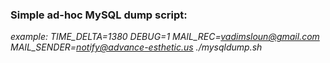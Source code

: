 ### Simple ad-hoc MySQL dump script:
*example: TIME_DELTA=1380 DEBUG=1 MAIL_REC=vadimsloun@gmail.com MAIL_SENDER=notify@advance-esthetic.us ./mysqldump.sh*
